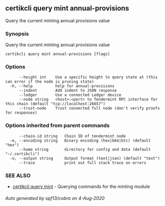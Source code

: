 ## certikcli query mint annual-provisions

Query the current minting annual provisions value

### Synopsis

Query the current minting annual provisions value

```
certikcli query mint annual-provisions [flags]
```

### Options

```
      --height int    Use a specific height to query state at (this can error if the node is pruning state)
  -h, --help          help for annual-provisions
      --indent        Add indent to JSON response
      --ledger        Use a connected Ledger device
      --node string   <host>:<port> to Tendermint RPC interface for this chain (default "tcp://localhost:26657")
      --trust-node    Trust connected full node (don't verify proofs for responses)
```

### Options inherited from parent commands

```
      --chain-id string   Chain ID of tendermint node
  -e, --encoding string   Binary encoding (hex|b64|btc) (default "hex")
      --home string       directory for config and data (default "~/.certikcli")
  -o, --output string     Output format (text|json) (default "text")
      --trace             print out full stack trace on errors
```

### SEE ALSO

* [certikcli query mint](certikcli_query_mint.md)	 - Querying commands for the minting module

###### Auto generated by spf13/cobra on 4-Aug-2020
